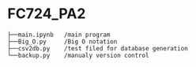 # FC724_PA2
    ├──main.ipynb   /main program
    ├──Big_O.py     /Big O notation
    ├──csv2db.py    /test filed for database generation
    └──backup.py    /manualy version control